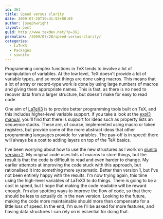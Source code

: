 ```yaml
---
id: 361
title: Speed versus clarity
date: 2009-07-28T19:41:52+00:00
author: josephwright
layout: post
guid: http://www.texdev.net/?p=361
permalink: /2009/07/28/speed-versus-clarity/
categories:
  - LaTeX3
  - Packages
  - siunitx
---
```

Programming complex functions in TeX tends to involve a lot of manipulation of variables. At the low level, TeX doesn't provide a lot of variable types, and so most things are done using macros. This means that a lot of array or record-type work is done by using large numbers of macros and giving them appropriate names. This is fast, as there is no need to recover data from a larger structure, but doesn't make for easy to read code.

One aim of <a title="LaTeX3 Homepage" href="http://www.latex-project.org/latex3.html">LaTeX3</a> is to provide better programming tools built on TeX, and this includes higher-level variable support. If you take a look at the <a title="The LaTeX3 Sources" href="ftp://tug.ctan.org/pub/tex-archive/macros/latex/contrib/expl3/source3.pdf">expl3 manual</a>, you'll find that there is support for ideas such as property lists an sequence stacks. These are, of course, implemented using macro or token registers, but provide some of the more abstract ideas that other programming languages provide for variables. The pay-off is in speed: there will always be a cost to adding layers on top of the TeX basics.

I've been worrying about how to use the new structures as I work on <a title="siunitx - A comprehensive (SI) units package" href="http://github.com/josephwright/siunitx">siunitx version 2</a>. My original code uses lots of macros to store things, but the result is that the code is difficult to read and even harder to change. My earlier attempts at improving the code stuck with this approach, but rationalised it into something more systematic. Better than version 1, but I've not been entirely happy with the results. I'm now trying again, this time using the high-level variables of LaTeX3 to do things. There is going to be a cost in speed, but I hope that making the code readable will be reward enough. I'm also spotting ways to improve the flow of code, so that there should be less to actually do in the new version. Looking to the future, making the code more maintainable should more than compensate for a little loss of speed. In the end, I'm sure I'll be asked for more features, and having data structures I can rely on is essential for doing that.